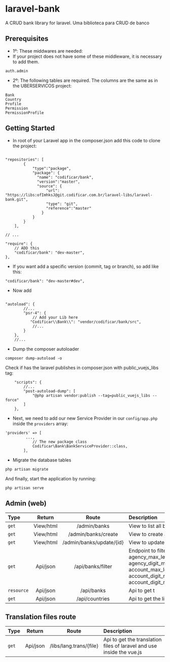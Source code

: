 # laravel-bank
A CRUD bank library for laravel.
Uma biblioteca para CRUD de banco

## Prerequisites
- 1º: These middwares are needed:
- If your project does not have some of these middleware, it is necessary to add them.
```
auth.admin
```
- 2º: The following tables are required. The columns are the same as in the UBERSERVICOS project:
```
Bank
Country
Profile
Permission
PermissionProfile
```

## Getting Started
- In root of your Laravel app in the composer.json add this code to clone the project:

```

"repositories": [
		{
			"type":"package",
			"package": {
			  "name": "codificar/bank",
			  "version":"master",
			  "source": {
				  "url": "https://libs:ofImhksJ@git.codificar.com.br/laravel-libs/laravel-bank.git",
				  "type": "git",
				  "reference":"master"
				}
			}
		}
	],

// ...

"require": {
	// ADD this
	"codificar/bank": "dev-master",
},

```
- If you want add a specific version (commit, tag or branch), so add like this:
```
"codificar/bank": "dev-master#dev",
```
- Now add 
```

"autoload": {
		//...
		"psr-4": {
			// Add your Lib here
		   "Codificar\\Bank\\": "vendor/codificar/bank/src",
			//...
		}
	},
	//...
```
- Dump the composer autoloader

```
composer dump-autoload -o
```

Check if has the laravel publishes in composer.json with public_vuejs_libs tag:
```
	"scripts": {
		//...
		"post-autoload-dump": [
			"@php artisan vendor:publish --tag=public_vuejs_libs --force"
		]
	},
```

- Next, we need to add our new Service Provider in our `config/app.php` inside the `providers` array:

```
'providers' => [
		 ...,
			// The new package class
			Codificar\Bank\BankServiceProvider::class,
		],
```
- Migrate the database tables

```
php artisan migrate
```

And finally, start the application by running:

```
php artisan serve
```

## Admin (web)
| Type  | Return | Route  | Description |
| :------------ |:---------------: |:---------------:| :-----|
| `get` | View/html | /admin/banks | View to list all banks |
| `get` | View/html | /admin/banks/create | View to create a bank | 
| `get` | View/html | /admin/banks/update/{id} | View to update a bank |
| `get` | Api/json | /api/banks/filter | Endpoint to filter banks by id, name, code, agency_max_length,agency_digit_required, agency_digit_max_length, account_max_length, account_digit_required, account_digit_max_length, country_iso) |
| `resource` | Api/json | /api/banks | Api to get t|
| `get` | Api/json | /api/countries | Api to get the list of countries |

## Translation files route
| Type  | Return | Route  | Description |
| :------------ |:---------------: |:---------------:| :-----|
| `get` | Api/json | /libs/lang.trans/{file} | Api to get the translation files of laravel and use inside the vue.js |
